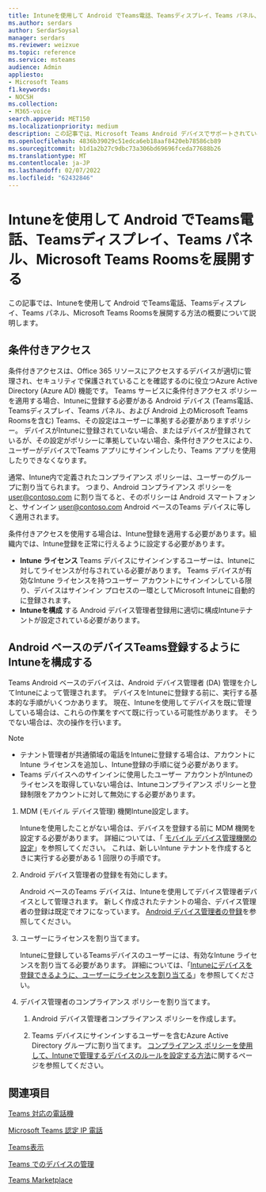 ```yaml
---
title: Intuneを使用して Android でTeams電話、Teamsディスプレイ、Teams パネル、Microsoft Teams Roomsを展開する
ms.author: serdars
author: SerdarSoysal
manager: serdars
ms.reviewer: weizxue
ms.topic: reference
ms.service: msteams
audience: Admin
appliesto:
- Microsoft Teams
f1.keywords:
- NOCSH
ms.collection:
- M365-voice
search.appverid: MET150
ms.localizationpriority: medium
description: この記事では、Microsoft Teams Android デバイスでサポートされている機能の概要と機能について説明します。
ms.openlocfilehash: 4836b39029c51edca6eb18aaf8420eb78586cb89
ms.sourcegitcommit: b1d1a2b27c9dbc73a306bd69696fceda77688b26
ms.translationtype: MT
ms.contentlocale: ja-JP
ms.lasthandoff: 02/07/2022
ms.locfileid: "62432846"
---
```

# <a name="deploy-teams-phones-teams-displays-teams-panels-and-microsoft-teams-rooms-on-android-using-intune"></a>Intuneを使用して Android でTeams電話、Teamsディスプレイ、Teams パネル、Microsoft Teams Roomsを展開する

この記事では、Intuneを使用して Android でTeams電話、Teamsディスプレイ、Teams パネル、Microsoft Teams Roomsを展開する方法の概要について説明します。

## <a name="conditional-access"></a>条件付きアクセス

条件付きアクセスは、Office 365 リソースにアクセスするデバイスが適切に管理され、セキュリティで保護されていることを確認するのに役立つAzure Active Directory (Azure AD) 機能です。  Teams サービスに条件付きアクセス ポリシーを適用する場合、Intuneに登録する必要がある Android デバイス (Teams電話、Teamsディスプレイ、Teams パネル、および Android 上のMicrosoft Teams Roomsを含む) Teams、その設定はユーザーに準拠する必要がありますポリシー。  デバイスがIntuneに登録されていない場合、またはデバイスが登録されているが、その設定がポリシーに準拠していない場合、条件付きアクセスにより、ユーザーがデバイスでTeams アプリにサインインしたり、Teams アプリを使用したりできなくなります。

通常、Intune内で定義されたコンプライアンス ポリシーは、ユーザーのグループに割り当てられます。  つまり、Android コンプライアンス ポリシーを user@contoso.com に割り当てると、そのポリシーは Android スマートフォンと、サインイン user@contoso.com Android ベースのTeams デバイスに等しく適用されます。

条件付きアクセスを使用する場合は、Intune登録を適用する必要があります。組織内では、Intune登録を正常に行えるように設定する必要があります。

- **Intune ライセンス** Teams デバイスにサインインするユーザーは、Intuneに対してライセンスが付与されている必要があります。  Teams デバイスが有効なIntune ライセンスを持つユーザー アカウントにサインインしている限り、デバイスはサインイン プロセスの一環としてMicrosoft Intuneに自動的に登録されます。
- **Intuneを構成** する Android デバイス管理者登録用に適切に構成Intuneテナントが設定されている必要があります。

## <a name="configure-intune-to-enroll-teams-android-based-devices"></a>Android ベースのデバイスTeams登録するようにIntuneを構成する

Teams Android ベースのデバイスは、Android デバイス管理者 (DA) 管理を介してIntuneによって管理されます。 デバイスをIntuneに登録する前に、実行する基本的な手順がいくつかあります。  現在、Intuneを使用してデバイスを既に管理している場合は、これらの作業をすべて既に行っている可能性があります。  そうでない場合は、次の操作を行います。

> [!NOTE]
> - テナント管理者が共通領域の電話をIntuneに登録する場合は、アカウントにIntune ライセンスを追加し、Intune登録の手順に従う必要があります。
> - Teams デバイスへのサインインに使用したユーザー アカウントがIntuneのライセンスを取得していない場合は、Intuneコンプライアンス ポリシーと登録制限をアカウントに対して無効にする必要があります。



1. MDM (モバイル デバイス管理) 機関Intune設定します。  

   Intuneを使用したことがない場合は、デバイスを登録する前に MDM 機関を設定する必要があります。 詳細については、「 [モバイル デバイス管理機関の設定](/intune/fundamentals/mdm-authority-set)」を参照してください。  これは、新しいIntune テナントを作成するときに実行する必要がある 1 回限りの手順です。
1. Android デバイス管理者の登録を有効にします。
  
   Android ベースのTeams デバイスは、Intuneを使用してデバイス管理者デバイスとして管理されます。  新しく作成されたテナントの場合、デバイス管理者の登録は既定でオフになっています。 [Android デバイス管理者の登録](/intune/enrollment/android-enroll-device-administrator)を参照してください。
1. ユーザーにライセンスを割り当てます。 
 
   Intuneに登録しているTeamsデバイスのユーザーには、有効なIntune ライセンスを割り当てる必要があります。 詳細については、「[Intuneにデバイスを登録できるように、ユーザーにライセンスを割り当てる](/intune/fundamentals/licenses-assign)」を参照してください。
1. デバイス管理者のコンプライアンス ポリシーを割り当てます。  

   1. Android デバイス管理者コンプライアンス ポリシーを作成します。

   1. Teams デバイスにサインインするユーザーを含むAzure Active Directory グループに割り当てます。 [コンプライアンス ポリシーを使用して、Intuneで管理するデバイスのルールを設定する方法](/mem/intune/protect/device-compliance-get-started)に関するページを参照してください。

## <a name="see-also"></a>関連項目

[Teams 対応の電話機](phones-for-teams.md)

[Microsoft Teams 認定 IP 電話](teams-ip-phones.md)

[Teams表示](teams-displays.md)

[Teams でのデバイスの管理](device-management.md)

[Teams Marketplace](https://office.com/teamsdevices)

